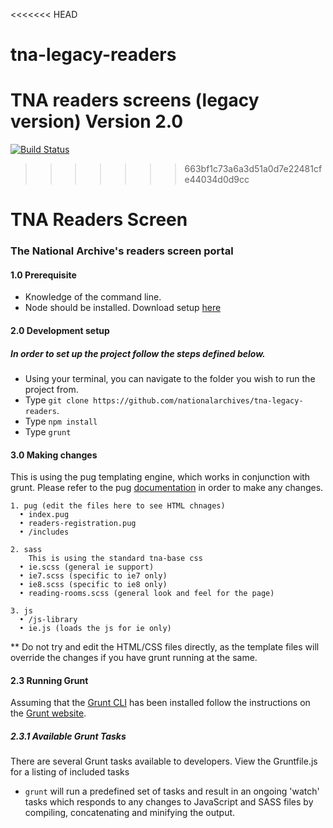 <<<<<<< HEAD
# tna-legacy-readers
TNA readers screens (legacy version)
Version 2.0
=======
[![Build Status](https://travis-ci.org/nationalarchives/tna-css-toolkit.svg?branch=master)](https://travis-ci.org/nationalarchives/tna-css-toolkit)
>>>>>>> 663bf1c73a6a3d51a0d7e22481cfe44034d0d9cc

# TNA Readers Screen

### The National Archive's readers screen portal 

#### 1.0 Prerequisite
* Knowledge of the command line.
* Node should be installed. Download setup [here](https://nodejs.org/en/)

#### 2.0 Development setup
##### In order to set up the project follow the steps defined below.
* Using your terminal, you can navigate to the folder you wish to run the project from.
* Type `git clone https://github.com/nationalarchives/tna-legacy-readers`.
* Type `npm install`
* Type `grunt`


#### 3.0 Making changes

This is using the pug templating engine, which works in conjunction with grunt. Please refer to the pug [documentation](https://pugjs.org/api/getting-started.html) in order to make any changes.

    1. pug (edit the files here to see HTML chnages)
      • index.pug
      • readers-registration.pug
      • /includes
      
    2. sass
        This is using the standard tna-base css
      • ie.scss (general ie support)
      • ie7.scss (specific to ie7 only)
      • ie8.scss (specific to ie8 only)
      • reading-rooms.scss (general look and feel for the page)
      
    3. js
      • /js-library
      • ie.js (loads the js for ie only)


** Do not try and edit the HTML/CSS files directly, as the template files will override the changes if you have grunt running at the same.


#### 2.3 Running Grunt

Assuming that the [Grunt CLI](https://gruntjs.com/getting-started#installing-the-cli) has been installed follow the instructions on the [Grunt website](http://gruntjs.com/getting-started#working-with-an-existing-grunt-project).

##### 2.3.1 Available Grunt Tasks 

There are several Grunt tasks available to developers. View the Gruntfile.js for a listing of included tasks

* ```grunt``` will run a predefined set of tasks and result in an ongoing 'watch' tasks which responds to any changes to JavaScript and SASS files by compiling, concatenating and minifying the output.

